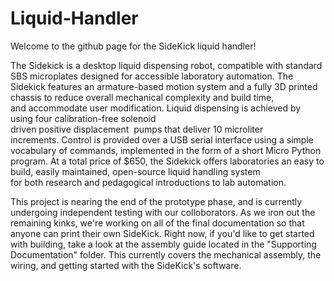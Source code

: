 # Liquid-Handler

Welcome to the github page for the SideKick liquid handler!

The Sidekick is a desktop liquid dispensing robot, compatible with standard SBS microplates designed for accessible laboratory automation. The Sidekick features an armature-based motion system and a fully 3D printed chassis to reduce overall mechanical complexity and build time, and accommodate user modification. Liquid dispensing is achieved by using four calibration-free solenoid driven positive displacement  pumps that deliver 10 microliter increments. Control is provided over a USB serial interface using a simple vocabulary of commands, implemented in the form of a short Micro Python program. At a total price of $650, the Sidekick offers laboratories an easy to build, easily maintained, open-source liquid handling system for both research and pedagogical introductions to lab automation. 


This project is nearing the end of the prototype phase, and is currently undergoing independent testing with our colloborators. As we iron out the remaining kinks, we're working on all of the final documentation so that anyone can print their own SideKick. Right now, if you'd like to get started with building, take a look at the assembly guide located in the "Supporting Documentation" folder. This currently covers the mechanical assembly, the wiring, and getting started with the SideKick's software.